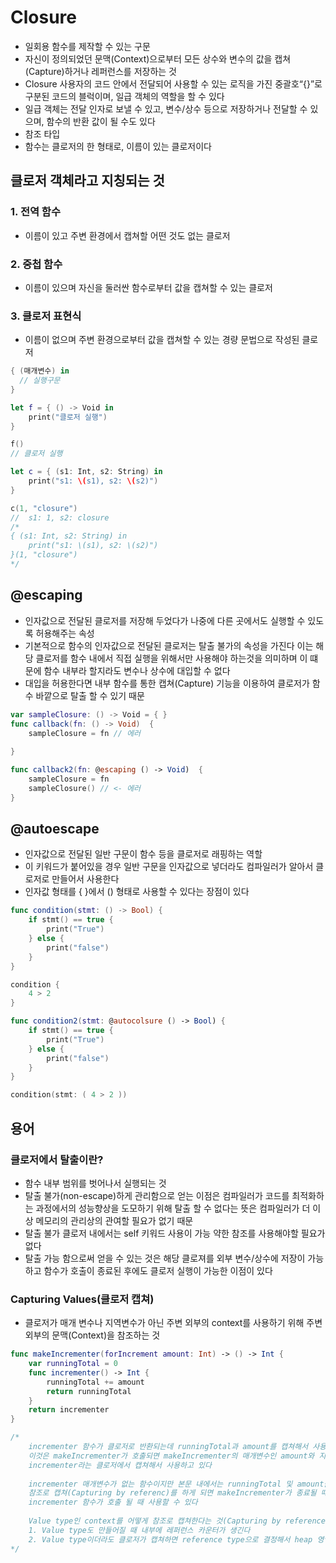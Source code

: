 # Closure
- 일회용 함수를 제작할 수 있는 구문
- 자신이 정의되었던 문맥(Context)으로부터 모든 상수와 변수의 값을 캡쳐(Capture)하거나 레퍼런스를 저장하는 것
- Closure 사용자의 코드 안에서 전달되어 사용할 수 있는 로직을 가진 중괄호“{}”로 구분된 코드의 블럭이며, 일급 객체의 역할을 할 수 있다
- 일급 객체는 전달 인자로 보낼 수 있고, 변수/상수 등으로 저장하거나 전달할 수 있으며, 함수의 반환 값이 될 수도 있다
- 참조 타입
- 함수는 클로저의 한 형태로, 이름이 있는 클로저이다

## 클로저 객체라고 지칭되는 것
### 1. 전역 함수
- 이름이 있고 주변 환경에서 캡쳐할 어떤 것도 없는 클로저
### 2. 중첩 함수
- 이름이 있으며 자신을 둘러싼 함수로부터 값을 캡쳐할 수 있는 클로저
### 3. 클로저 표현식
- 이름이 없으며 주변 환경으로부터 값을 캡쳐할 수 있는 경량 문법으로 작성된 클로저

```swift
{ (매개변수) in 
  // 실행구문
}

let f = { () -> Void in 
    print("클로저 실행")
}

f()
// 클로저 실행

let c = { (s1: Int, s2: String) in 
    print("s1: \(s1), s2: \(s2)")
}

c(1, "closure")
//  s1: 1, s2: closure
/*
{ (s1: Int, s2: String) in 
    print("s1: \(s1), s2: \(s2)")
}(1, "closure")
*/

```

## @escaping
- 인자값으로 전달된 클로저를 저장해 두었다가 나중에 다른 곳에서도 실행할 수 있도록 허용해주는 속성
- 기본적으로 함수의 인자값으로 전달된 클로저는 탈출 불가의 속성을 가진다 이는 해당 클로저를 함수 내에서 직접 실행을 위해서만 사용해야 하는것을 의미하며 이 떄문에 함수 내부라 할지라도 변수나 상수에 대입할 수 없다
- 대입을 허용한다면 내부 함수를 통한 캡쳐(Capture) 기능을 이용하여 클로저가 함수 바깥으로 탈출 할 수 있기 때문

```swift
var sampleClosure: () -> Void = { }
func callback(fn: () -> Void)  {
    sampleClosure = fn // 에러
    
}

func callback2(fn: @escaping () -> Void)  {
    sampleClosure = fn
    sampleClosure() // <- 에러 
}

```
## @autoescape
- 인자값으로 전달된 일반 구문이 함수 등을 클로저로 래핑하는 역할
- 이 키워드가 붙어있을 경우 일반 구문을 인자값으로 넣더라도 컴파일러가 알아서 클로저로 만들어서 사용한다
- 인자값 형태를 { }에서 () 형태로 사용할 수 있다는 장점이 있다 
```swift
func condition(stmt: () -> Bool) {
    if stmt() == true {
        print("True")
    } else {
        print("false")
    }
}

condition { 
    4 > 2
}

func condition2(stmt: @autocolsure () -> Bool) {
    if stmt() == true {
        print("True")
    } else {
        print("false")
    }
}

condition(stmt: ( 4 > 2 ))
```
## 용어
### 클로저에서 탈출이란?
- 함수 내부 범위를 벗어나서 실행되는 것
- 탈출 불가(non-escape)하게 관리함으로 얻는 이점은 컴파일러가 코드를 최적화하는 과정에서의 성능향상을 도모하기 위해 탈출 할 수 없다는 뜻은 컴파일러가 더 이상 메모리의 관리상의 관여할 필요가 없기 때문  
- 탈출 불가 클로저 내에서는 self 키워드 사용이 가능 약한 참조를 사용해야할 필요가 없다
- 탈출 가능 함으로써 얻을 수 있는 것은 해당 클로져를 외부 변수/상수에 저장이 가능하고 함수가 호출이 종료된 후에도 클로저 실행이 가능한 이점이 있다
### Capturing Values(클로저 캡쳐)
- 클로저가 매개 변수나 지역변수가 아닌 주변 외부의 context를 사용하기 위해 주변 외부의 문맥(Context)을 참조하는 것
```swift
func makeIncrementer(forIncrement amount: Int) -> () -> Int {
    var runningTotal = 0
    func incrementer() -> Int {
        runningTotal += amount
        return runningTotal
    }
    return incrementer
}

/*
    incrementer 함수가 클로저로 반환되는데 runningTotal과 amount를 캡쳐해서 사용하고 있다
    이것은 makeIncrementer가 호출되면 makeIncrementer의 매개변수인 amount와 지역변수인 runningTotal을 
    incrementer라는 클로저에서 캡쳐해서 사용하고 있다
    
    incrementer 매개변수가 없는 함수이지만 본문 내에서는 runningTotal 및 amount을 참조하고 있다
    참조로 캡쳐(Capturing by referenc)를 하게 되면 makeIncrementer가 종료될 때 runningTotal 및 amount가 사라지지 않으며 
    incrementer 함수가 호출 될 때 사용할 수 있다
    
    Value type인 context를 어떻게 참조로 캡쳐한다는 것(Capturing by reference)은
    1. Value type도 만들어질 때 내부에 레퍼런스 카운터가 생긴다
    2. Value type이더라도 클로저가 캡쳐하면 reference type으로 결정해서 heap 영역으로 옮겨져 호출 즉시 사라지지 않고 Reference Count가 1 증가하여 Context를 사용할 수 있다
*/
```
